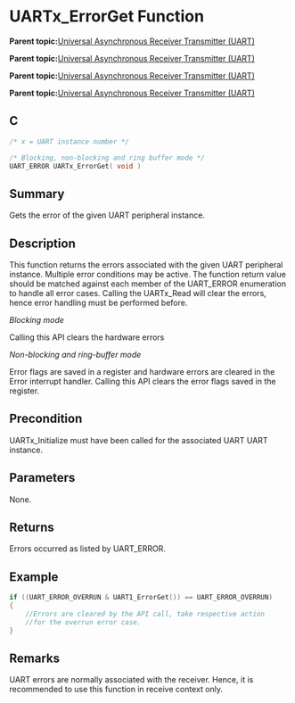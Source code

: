 # UARTx\_ErrorGet Function

**Parent topic:**[Universal Asynchronous Receiver Transmitter \(UART\)](GUID-3C0B743B-4792-4E9A-AD13-6E911B56B2D0.md)

**Parent topic:**[Universal Asynchronous Receiver Transmitter \(UART\)](GUID-E963A84D-73EE-4E3C-A248-B4FA24F54183.md)

**Parent topic:**[Universal Asynchronous Receiver Transmitter \(UART\)](GUID-12BEB185-3D34-4589-A74C-34A758C5DAB7.md)

**Parent topic:**[Universal Asynchronous Receiver Transmitter \(UART\)](GUID-AA31911E-0C81-4A7D-A72F-20D9976E9E6E.md)

## C

```c
/* x = UART instance number */

/* Blocking, non-blocking and ring buffer mode */
UART_ERROR UARTx_ErrorGet( void )
```

## Summary

Gets the error of the given UART peripheral instance.

## Description

This function returns the errors associated with the given UART peripheral instance. Multiple error conditions may be active. The function return value should be matched against each member of the UART\_ERROR enumeration to handle all error cases. Calling the UARTx\_Read will clear the errors, hence error handling must be performed before.

*Blocking mode*

Calling this API clears the hardware errors

*Non-blocking and ring-buffer mode*

Error flags are saved in a register and hardware errors are cleared in the Error interrupt handler. Calling this API clears the error flags saved in the register.

## Precondition

UARTx\_Initialize must have been called for the associated UART UART instance.

## Parameters

None.

## Returns

Errors occurred as listed by UART\_ERROR.

## Example

```c
if ((UART_ERROR_OVERRUN & UART1_ErrorGet()) == UART_ERROR_OVERRUN)
{
    //Errors are cleared by the API call, take respective action
    //for the overrun error case.
}
```

## Remarks

UART errors are normally associated with the receiver. Hence, it is recommended to use this function in receive context only.

